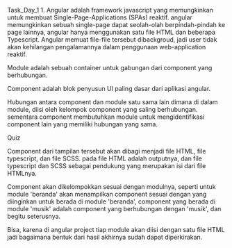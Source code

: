 Task_Day_1 1. Angular adalah framework javascript yang memungkinkan untuk membuat Single-Page-Applications (SPAs) reaktif. angular memungkinkan sebuah single-page dapat seolah-olah berpindah-pindah ke page lainnya, angular hanya menggunakan satu file HTML dan beberapa Typescript. Angular memuat file-file tersebut dibackgroud, jadi user tidak akan kehilangan pengalamannya dalam penggunaan web-application reaktif.

Module adalah sebuah container untuk gabungan dari component yang berhubungan.

Component adalah blok penyusun UI paling dasar dari aplikasi angular.

Hubungan antara component dan module satu sama lain dimana di dalam module, diisi oleh kelompok component yang saling berhubungan. sementara component membutuhkan module untuk mengidentifikasi component lain yang memiliki hubungan yang sama.

Quiz

Component dari tampilan tersebut akan dibagi menjadi file HTML, file typescript, dan file SCSS. pada file HTML adalah outputnya, dan file typescript dan SCSS sebagai pendukung yang merupakan isi dari file HTMLnya.

Component akan dikelompokkan sesuai dengan modulnya, seperti untuk module 'beranda' akan menampilkan component sesuai dengan yang diinginkan untuk berada di module 'beranda', component yang berada di module 'musik' adalah component yang berhubungan dengan 'musik', dan begitu seterusnya.

Bisa, karena di angular project tiap module akan diisi dengan satu file HTML jadi bagaimana bentuk dari hasil akhirnya sudah dapat diperkirakan.